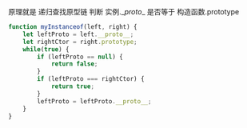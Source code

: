 原理就是 递归查找原型链 判断 实例.\__proto__ 是否等于 构造函数.prototype

```js
function myInstanceof(left, right) {
    let leftProto = left.__proto__;
    let rightCtor = right.prototype;
    while(true) {
        if (leftProto == null) {
            return false;
        }
        if (leftProto === rightCtor) {
            return true;
        }
        leftProto = leftProto.__proto__;
    }
}
```

